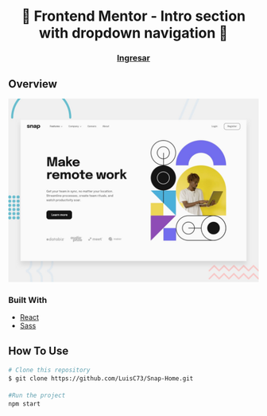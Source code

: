 <h1 align="center">👋 Frontend Mentor - Intro section with dropdown navigation 🚀</h1>

<div align="center">
  <h3>
    <a href="https://luisc73.github.io/Snap-Home/">
      Ingresar
    </a>
  </h3>
</div>

## Overview

![Design preview for the Intro section with dropdown navigation coding challenge](./public/design/desktop-preview.jpg)

### Built With

- [React](https://reactjs.org/)
- [Sass](https://sass-lang.com/)


## How To Use

```bash
# Clone this repository
$ git clone https://github.com/LuisC73/Snap-Home.git

#Run the project
npm start

```